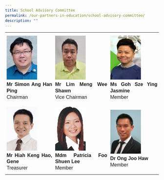 ```yaml
---
title: School Advisory Committee
permalink: /our-partners-in-education/school-advisory-committee/
description: ""
---
```

<table>
   <tr>
      <th style="padding:10px 5px;vertical-align:middle;line-height:1.3;font-size:16px;font-family:Arial;text-align:justify;font-weight:normal"><img src="/images/Our%20Partners%20in%20Education/Simon%20Ang%20Han%20Ping.png" style="width:100px"><br><b>Mr Simon Ang Han Ping</b><br>Chairman</th>
      <th style="padding:10px 5px;vertical-align:middle;line-height:1.3; font-size:16px;font-family:Arial; text-align:justify;font-weight:normal"><img src="/images/Our%20Partners%20in%20Education/Lim%20Meng%20Wee%20Shaun.png" style="width:100px"><br><b>Mr Lim Meng Wee Shawn</b><br>Vice Chairman</th>
      <th style="padding:10px 5px;vertical-align:middle;line-height:1.3;font-size:16px;font-family:Arial;text-align:justify;font-weight:normal"><img src="/images/Our%20Partners%20in%20Education/Goh%20Sze%20Ying%20Jasmine.png" style="width:100px"><br><b>Ms Goh Sze Ying Jasmine</b><br>Member</th>
   </tr>
   <tr>
      <td style="padding:10px 5px;vertical-align:middle;line-height:1.3;font-size:16px;font-family:Arial; text-align:justify;"><img src="/images/Our%20Partners%20in%20Education/Hiang%20Keng%20Hao%20Gene.png" style="width:100px"><br><b>Mr Hiah Keng Hao, Gene</b><br>Treasurer</td>
      <td style="padding:10px 5px;vertical-align:middle;line-height:1.3;font-size:16px;font-family:Arial;text-align:justify;"><img src="/images/Our%20Partners%20in%20Education/Patricia%20Foo%20Shuen%20Lee.png" style="width:100px"><br><b>Mdm Patricia Foo Shuen Lee</b><br>Member</td>
      <td style="padding:10px 5px; vertical-align:middle; line-height:1.3; font-size:16px; font-family:Arial; text-align:justify;"><img src="/images/Our%20Partners%20in%20Education/Ong_Joo_Haw.jpg" style="width:100px"><br><b>Dr Ong Joo Haw</b><br>Member</td>
   </tr>
</table>